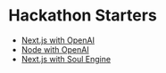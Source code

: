 # Hackathon Starters

- [Next.js with OpenAI](./nextjs-openai/)
- [Node with OpenAI](/node-openai/)
- [Next.js with Soul Engine](https://github.com/opensouls/soul-next)
